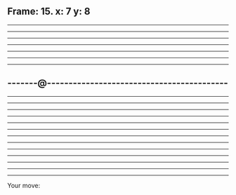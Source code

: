 Frame: 15. x: 7 y: 8
--------------------------------------------------
--------------------------------------------------
--------------------------------------------------
--------------------------------------------------
--------------------------------------------------
--------------------------------------------------
--------------------------------------------------
--------------------------------------------------
-------@------------------------------------------
--------------------------------------------------
--------------------------------------------------
--------------------------------------------------
--------------------------------------------------
--------------------------------------------------
--------------------------------------------------
--------------------------------------------------
--------------------------------------------------
--------------------------------------------------
--------------------------------------------------
--------------------------------------------------
--------------------------------------------------
--------------------------------------------------
--------------------------------------------------
Your move: 